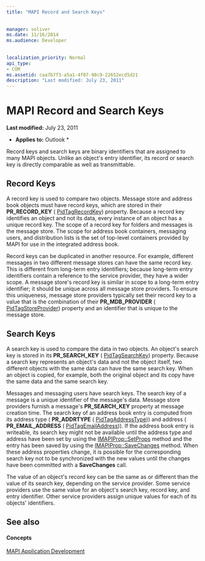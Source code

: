 ```yaml
---
title: "MAPI Record and Search Keys"
 
 
manager: soliver
ms.date: 11/16/2014
ms.audience: Developer
 
 
localization_priority: Normal
api_type:
- COM
ms.assetid: caa7b7f3-a5a1-4f07-98c9-22652ecd5d21
description: "Last modified: July 23, 2011"
---
```


# MAPI Record and Search Keys

 **Last modified:** July 23, 2011 
  
 * **Applies to:** Outlook * 
  
Record keys and search keys are binary identifiers that are assigned to many MAPI objects. Unlike an object's entry identifier, its record or search key is directly comparable as well as transmittable. 
  
## Record Keys

A record key is used to compare two objects. Message store and address book objects must have record keys, which are stored in their **PR_RECORD_KEY** ( [PidTagRecordKey](pidtagrecordkey-canonical-property.md)) property. Because a record key identifies an object and not its data, every instance of an object has a unique record key. The scope of a record key for folders and messages is the message store. The scope for address book containers, messaging users, and distribution lists is the set of top-level containers provided by MAPI for use in the integrated address book.
  
Record keys can be duplicated in another resource. For example, different messages in two different message stores can have the same record key. This is different from long-term entry identifiers; because long-term entry identifiers contain a reference to the service provider, they have a wider scope. A message store's record key is similar in scope to a long-term entry identifier; it should be unique across all message store providers. To ensure this uniqueness, message store providers typically set their record key to a value that is the combination of their **PR_MDB_PROVIDER** ( [PidTagStoreProvider](pidtagstoreprovider-canonical-property.md)) property and an identifier that is unique to the message store.
  
## Search Keys

A search key is used to compare the data in two objects. An object's search key is stored in its **PR_SEARCH_KEY** ( [PidTagSearchKey](pidtagsearchkey-canonical-property.md)) property. Because a search key represents an object's data and not the object itself, two different objects with the same data can have the same search key. When an object is copied, for example, both the original object and its copy have the same data and the same search key.
  
Messages and messaging users have search keys. The search key of a message is a unique identifier of the message's data. Message store providers furnish a message's **PR_SEARCH_KEY** property at message creation time. The search key of an address book entry is computed from its address type ( **PR_ADDRTYPE** ( [PidTagAddressType](pidtagaddresstype-canonical-property.md))) and address ( **PR_EMAIL_ADDRESS** ( [PidTagEmailAddress](pidtagemailaddress-canonical-property.md))). If the address book entry is writeable, its search key might not be available until the address type and address have been set by using the [IMAPIProp::SetProps](imapiprop-setprops.md) method and the entry has been saved by using the [IMAPIProp::SaveChanges](imapiprop-savechanges.md) method. When these address properties change, it is possible for the corresponding search key not to be synchronized with the new values until the changes have been committed with a **SaveChanges** call. 
  
The value of an object's record key can be the same as or different than the value of its search key, depending on the service provider. Some service providers use the same value for an object's search key, record key, and entry identifier. Other service providers assign unique values for each of its objects' identifiers. 
  
## See also

#### Concepts

[MAPI Application Development](mapi-application-development.md)

